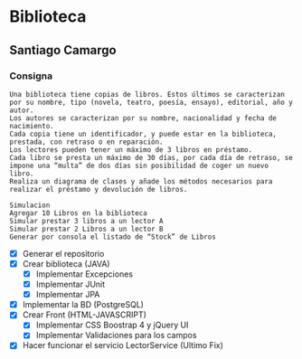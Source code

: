 # Biblioteca

## Santiago Camargo

### Consigna 
```
Una biblioteca tiene copias de libros. Estos últimos se caracterizan por su nombre, tipo (novela, teatro, poesía, ensayo), editorial, año y autor.
Los autores se caracterizan por su nombre, nacionalidad y fecha de nacimiento.
Cada copia tiene un identificador, y puede estar en la biblioteca, prestada, con retraso o en reparación.
Los lectores pueden tener un máximo de 3 libros en préstamo.
Cada libro se presta un máximo de 30 días, por cada día de retraso, se impone una “multa” de dos días sin posibilidad de coger un nuevo libro.
Realiza un diagrama de clases y añade los métodos necesarios para realizar el préstamo y devolución de libros.

Simulacion 
Agregar 10 Libros en la biblioteca
Simular prestar 3 libros a un lector A
Simular prestar 2 Libros a un lector B
Generar por consola el listado de “Stock” de Libros
```
- [x] Generar el repositorio
- [x] Crear biblioteca (JAVA)
  - [x] Implementar Excepciones 
  - [x] Implementar JUnit
  - [x] Implementar JPA
- [x] Implementar la BD (PostgreSQL)
- [x] Crear Front (HTML-JAVASCRIPT)
  - [x] Implementar CSS Boostrap 4 y jQuery UI
  - [x] Implementar Validaciones para los campos
- [x] Hacer funcionar el servicio LectorService (Ultimo Fix)
